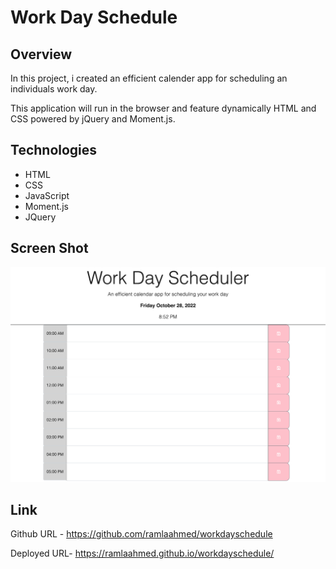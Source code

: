 # Work Day Schedule

## Overview

In this project, i created an efficient calender app for scheduling an individuals work day.

This application will run in the browser and feature dynamically HTML and CSS powered by jQuery and Moment.js.

## Technologies

- HTML
- CSS
- JavaScript
- Moment.js
- JQuery

## Screen Shot

![workdayscheduler](./assets/images/workdayscheduler.png)

## Link

Github URL - https://github.com/ramlaahmed/workdayschedule

Deployed URL- https://ramlaahmed.github.io/workdayschedule/
